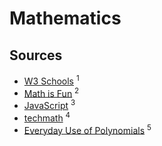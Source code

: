 # Mathematics

## Sources

- [W3 Schools](https://www.w3schools.com/ai/ai_matrices.asp) <sup>1</sup>  
- [Math is Fun](https://www.mathsisfun.com/algebra/matrix-multiplying.html) <sup>2</sup>  
- [JavaScript](https://kironroy.dev/js/mathematics.js) <sup>3</sup>  
- [techmath](https://www.youtube.com/watch?v=Zx9_ja_2H38&list=PLjbxBzUM6SLn7pLTxrksJjlHoLY8aOcGk&ab_channel=tecmath) <sup>4</sup>  
- [Everyday Use of Polynomials](https://sciencing.com/everyday-use-polynomials-6319219.html) <sup>5</sup>
